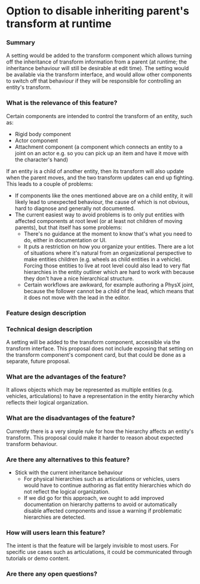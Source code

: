 # Option to disable inheriting parent's transform at runtime

### Summary
A setting would be added to the transform component which allows turning off the inheritance of transform information from a parent (at runtime; the inheritance behaviour will still be desirable at edit time). The setting would be available via the transform interface, and would allow other components to switch off that behaviour if they will be responsible for controlling an entity's transform.

### What is the relevance of this feature?
Certain components are intended to control the transform of an entity, such as:

- Rigid body component
- Actor component
- Attachment component (a component which connects an entity to a joint on an actor e.g. so you can pick up an item and have it move with the character's hand)

If an entity is a child of another entity, then its transform will also update when the parent moves, and the two transform updates can end up fighting. This leads to a couple of problems:

- If components like the ones mentioned above are on a child entity, it will likely lead to unexpected behaviour, the cause of which is not obvious, hard to diagnose and generally not documented.
- The current easiest way to avoid problems is to only put entities with affected components at root level (or at least not children of moving parents), but that itself has some problems:
  - There's no guidance at the moment to know that's what you need to do, either in documentation or UI.
  - It puts a restriction on how you organize your entities. There are a lot of situations where it's natural from an organizational perspective to make entities children (e.g. wheels as child entities in a vehicle). Forcing those entities to live at root level could also lead to very flat hierarchies in the entity outliner which are hard to work with because they don't have a nice hierarchical structure.
  - Certain workflows are awkward, for example authoring a PhysX joint, because the follower cannot be a child of the lead, which means that it does not move with the lead in the editor.

### Feature design description

### Technical design description
A setting will be added to the transform component, accessible via the transform interface. This proposal does not include exposing that setting on the transform component's component card, but that could be done as a separate, future proposal.

### What are the advantages of the feature?
It allows objects which may be represented as multiple entities (e.g. vehicles, articulations) to have a representation in the entity hierarchy which reflects their logical organization.

### What are the disadvantages of the feature?
Currently there is a very simple rule for how the hierarchy affects an entity's transform. This proposal could make it harder to reason about expected transform behaviour.

### Are there any alternatives to this feature?
- Stick with the current inheritance behaviour
  - For physical hierarchies such as articulations or vehicles, users would have to continue authoring as flat entity hierarchies which do not reflect the logical organization.
  - If we did go for this approach, we ought to add improved documentation on hierarchy patterns to avoid or automatically disable affected components and issue a warning if problematic hierarchies are detected.

### How will users learn this feature?
The intent is that the feature will be largely invisible to most users. For specific use cases such as articulations, it could be communicated through tutorials or demo content.

### Are there any open questions?